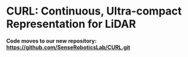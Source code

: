 # CURL: Continuous, Ultra-compact Representation for LiDAR

**Code moves to our new repository: https://github.com/SenseRoboticsLab/CURL.git**